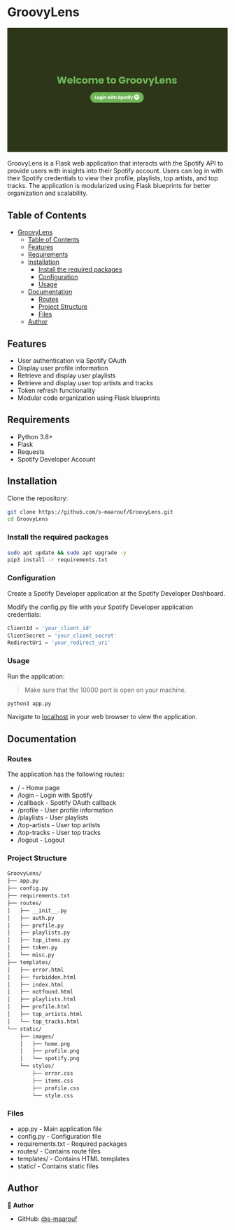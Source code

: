 # GroovyLens

![GroovyLens](static/images/home.jpg)

GroovyLens is a Flask web application that interacts with the Spotify API to provide users with insights into their Spotify account. Users can log in with their Spotify credentials to view their profile, playlists, top artists, and top tracks. The application is modularized using Flask blueprints for better organization and scalability.

## Table of Contents

- [GroovyLens](#groovylens)
  - [Table of Contents](#table-of-contents)
  - [Features](#features)
  - [Requirements](#requirements)
  - [Installation](#installation)
    - [Install the required packages](#install-the-required-packages)
    - [Configuration](#configuration)
    - [Usage](#usage)
  - [Documentation](#documentation)
    - [Routes](#routes)
    - [Project Structure](#project-structure)
    - [Files](#files)
  - [Author](#author)

## Features

- User authentication via Spotify OAuth
- Display user profile information
- Retrieve and display user playlists
- Retrieve and display user top artists and tracks
- Token refresh functionality
- Modular code organization using Flask blueprints

## Requirements

- Python 3.8+
- Flask
- Requests
- Spotify Developer Account

## Installation

Clone the repository:

```sh
git clone https://github.com/s-maarouf/GroovyLens.git
cd GroovyLens
```

### Install the required packages

```sh
sudo apt update && sudo apt upgrade -y
pip3 install -r requirements.txt
```

### Configuration

Create a Spotify Developer application at the Spotify Developer Dashboard.

Modify the config.py file with your Spotify Developer application credentials:

```python
ClientId = 'your_client_id'
ClientSecret = 'your_client_secret'
RedirectUri = 'your_redirect_uri'
```

### Usage

Run the application:
> Make sure that the 10000 port is open on your machine.

```sh
python3 app.py
```

Navigate to [localhost](http://localhost:10000) in your web browser to view the application.

## Documentation

### Routes

The application has the following routes:

- / - Home page
- /login - Login with Spotify
- /callback - Spotify OAuth callback
- /profile - User profile information
- /playlists - User playlists
- /top-artists - User top artists
- /top-tracks - User top tracks
- /logout - Logout

### Project Structure

```sh
GroovyLens/
├── app.py
├── config.py
├── requirements.txt
├── routes/
│   ├── __init__.py
│   ├── auth.py
│   ├── profile.py
│   ├── playlists.py
│   ├── top_items.py
│   ├── token.py
│   └── misc.py
├── templates/
│   ├── error.html
│   ├── forbidden.html
│   ├── index.html
│   ├── notfound.html
│   ├── playlists.html
│   ├── profile.html
│   ├── top_artists.html
│   └── top_tracks.html
└── static/
    ├── images/
    │   ├── home.png
    │   ├── profile.png
    │   └── spotify.png
    └── styles/
        ├── error.css
        ├── items.css
        ├── profile.css
        └── style.css
```

### Files

- app.py - Main application file
- config.py - Configuration file
- requirements.txt - Required packages
- routes/ - Contains route files
- templates/ - Contains HTML templates
- static/ - Contains static files

## Author

👤 **Author**

- GitHub: [@s-maarouf](https://github.com/s-maarouf)
